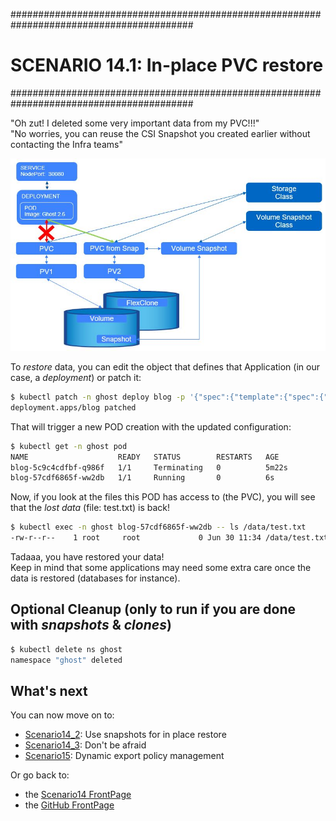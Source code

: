 #########################################################################################
# SCENARIO 14.1: In-place PVC restore
#########################################################################################

"Oh zut! I deleted some very important data from my PVC!!!"  
"No worries, you can reuse the CSI Snapshot you created earlier without contacting the Infra teams"

![Scenario14_1](Images/scenario14_1.jpg "Scenario14_1")

To *restore* data, you can edit the object that defines that Application (in our case, a *deployment*) or patch it:

```bash
$ kubectl patch -n ghost deploy blog -p '{"spec":{"template":{"spec":{"volumes":[{"name":"content","persistentVolumeClaim":{"claimName":"mydata-from-snap"}}]}}}}'
deployment.apps/blog patched
```

That will trigger a new POD creation with the updated configuration:

```bash
$ kubectl get -n ghost pod
NAME                    READY   STATUS        RESTARTS   AGE
blog-5c9c4cdfbf-q986f   1/1     Terminating   0          5m22s
blog-57cdf6865f-ww2db   1/1     Running       0          6s
```

Now, if you look at the files this POD has access to (the PVC), you will see that the *lost data* (file: test.txt) is back!

```bash
$ kubectl exec -n ghost blog-57cdf6865f-ww2db -- ls /data/test.txt
-rw-r--r--    1 root     root             0 Jun 30 11:34 /data/test.txt
```

Tadaaa, you have restored your data!  
Keep in mind that some applications may need some extra care once the data is restored (databases for instance).  

## Optional Cleanup (only to run if you are done with *snapshots* & *clones*)

```bash
$ kubectl delete ns ghost
namespace "ghost" deleted
```

## What's next

You can now move on to:

- [Scenario14_2](../2_Clone_for_new_app): Use snapshots for in place restore  
- [Scenario14_3](../3_what_happens_when): Don't be afraid  
- [Scenario15](../../Scenario15): Dynamic export policy management  

Or go back to:

- the [Scenario14 FrontPage](../)
- the [GitHub FrontPage](https://github.com/YvosOnTheHub/LabNetApp)